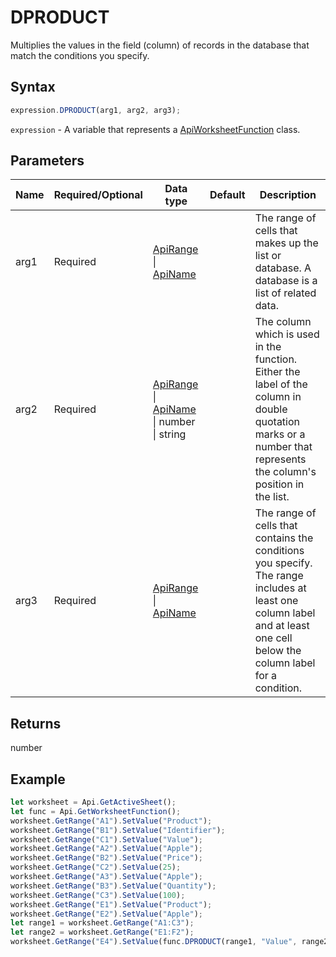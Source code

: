 # DPRODUCT

Multiplies the values in the field (column) of records in the database that match the conditions you specify.

## Syntax

```javascript
expression.DPRODUCT(arg1, arg2, arg3);
```

`expression` - A variable that represents a [ApiWorksheetFunction](../ApiWorksheetFunction.md) class.

## Parameters

| **Name** | **Required/Optional** | **Data type** | **Default** | **Description** |
| ------------- | ------------- | ------------- | ------------- | ------------- |
| arg1 | Required | [ApiRange](../../ApiRange/ApiRange.md) \| [ApiName](../../ApiName/ApiName.md) |  | The range of cells that makes up the list or database. A database is a list of related data. |
| arg2 | Required | [ApiRange](../../ApiRange/ApiRange.md) \| [ApiName](../../ApiName/ApiName.md) \| number \| string |  | The column which is used in the function. Either the label of the column in double quotation marks or a number that represents the column's position in the list. |
| arg3 | Required | [ApiRange](../../ApiRange/ApiRange.md) \| [ApiName](../../ApiName/ApiName.md) |  | The range of cells that contains the conditions you specify. The range includes at least one column label and at least one cell below the column label for a condition. |

## Returns

number

## Example



```javascript editor-
let worksheet = Api.GetActiveSheet();
let func = Api.GetWorksheetFunction();
worksheet.GetRange("A1").SetValue("Product");
worksheet.GetRange("B1").SetValue("Identifier");
worksheet.GetRange("C1").SetValue("Value");
worksheet.GetRange("A2").SetValue("Apple");
worksheet.GetRange("B2").SetValue("Price");
worksheet.GetRange("C2").SetValue(25);
worksheet.GetRange("A3").SetValue("Apple");
worksheet.GetRange("B3").SetValue("Quantity");
worksheet.GetRange("C3").SetValue(100);
worksheet.GetRange("E1").SetValue("Product");
worksheet.GetRange("E2").SetValue("Apple");
let range1 = worksheet.GetRange("A1:C3");
let range2 = worksheet.GetRange("E1:F2");
worksheet.GetRange("E4").SetValue(func.DPRODUCT(range1, "Value", range2));
```
